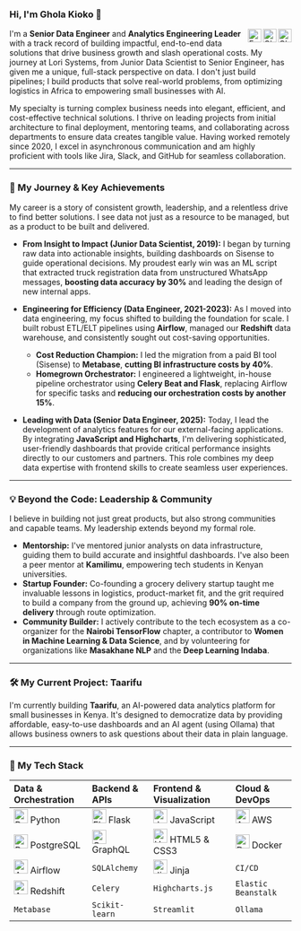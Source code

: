 ### Hi, I'm Ghola Kioko 👋

<a href="https://www.linkedin.com/in/ghollahkioko/">
  <img align="right" alt="Ghola's LinkedIn" width="24px" src="https://cdn.jsdelivr.net/npm/simple-icons@v3/icons/linkedin.svg" />
</a>
<a href="https://github.com/gholakioko">
  <img align="right" alt="Ghola's GitHub" width="24px" src="https://cdn.jsdelivr.net/npm/simple-icons@v3/icons/github.svg" />
</a>
<a href="mailto:ghollahkioko@gmail.com">
  <img align="right" alt="Email Ghola" width="24px" src="https://cdn.jsdelivr.net/npm/simple-icons@v3/icons/gmail.svg" />
</a>

I'm a **Senior Data Engineer** and **Analytics Engineering Leader** with a track record of building impactful, end-to-end data solutions that drive business growth and slash operational costs. My journey at Lori Systems, from Junior Data Scientist to Senior Engineer, has given me a unique, full-stack perspective on data. I don't just build pipelines; I build products that solve real-world problems, from optimizing logistics in Africa to empowering small businesses with AI.

My specialty is turning complex business needs into elegant, efficient, and cost-effective technical solutions. I thrive on leading projects from initial architecture to final deployment, mentoring teams, and collaborating across departments to ensure data creates tangible value. Having worked remotely since 2020, I excel in asynchronous communication and am highly proficient with tools like Jira, Slack, and GitHub for seamless collaboration.

---

### 🚀 My Journey & Key Achievements

My career is a story of consistent growth, leadership, and a relentless drive to find better solutions. I see data not just as a resource to be managed, but as a product to be built and delivered.

* **From Insight to Impact (Junior Data Scientist, 2019):** I began by turning raw data into actionable insights, building dashboards on Sisense to guide operational decisions. My proudest early win was an ML script that extracted truck registration data from unstructured WhatsApp messages, **boosting data accuracy by 30%** and leading the design of new internal apps.

* **Engineering for Efficiency (Data Engineer, 2021-2023):** As I moved into data engineering, my focus shifted to building the foundation for scale. I built robust ETL/ELT pipelines using **Airflow**, managed our **Redshift** data warehouse, and consistently sought out cost-saving opportunities.
    * **Cost Reduction Champion:** I led the migration from a paid BI tool (Sisense) to **Metabase**, **cutting BI infrastructure costs by 40%**.
    * **Homegrown Orchestrator:** I engineered a lightweight, in-house pipeline orchestrator using **Celery Beat and Flask**, replacing Airflow for specific tasks and **reducing our orchestration costs by another 15%**.

* **Leading with Data (Senior Data Engineer, 2025):** Today, I lead the development of analytics features for our external-facing applications. By integrating **JavaScript and Highcharts**, I'm delivering sophisticated, user-friendly dashboards that provide critical performance insights directly to our customers and partners. This role combines my deep data expertise with frontend skills to create seamless user experiences.

---

### 💡 Beyond the Code: Leadership & Community

I believe in building not just great products, but also strong communities and capable teams. My leadership extends beyond my formal role.

* **Mentorship:** I've mentored junior analysts on data infrastructure, guiding them to build accurate and insightful dashboards. I've also been a peer mentor at **Kamilimu**, empowering tech students in Kenyan universities.
* **Startup Founder:** Co-founding a grocery delivery startup taught me invaluable lessons in logistics, product-market fit, and the grit required to build a company from the ground up, achieving **90% on-time delivery** through route optimization.
* **Community Builder:** I actively contribute to the tech ecosystem as a co-organizer for the **Nairobi TensorFlow** chapter, a contributor to **Women in Machine Learning & Data Science**, and by volunteering for organizations like **Masakhane NLP** and the **Deep Learning Indaba**.

---

### 🛠️ My Current Project: Taarifu

<p align="center">

</p>

I'm currently building **Taarifu**, an AI-powered data analytics platform for small businesses in Kenya. It's designed to democratize data by providing affordable, easy-to-use dashboards and an AI agent (using Ollama) that allows business owners to ask questions about their data in plain language.

---

### 🔧 My Tech Stack

| Data & Orchestration | Backend & APIs | Frontend & Visualization | Cloud & DevOps |
| :--- | :--- | :--- | :--- |
| <img src="https://cdn.jsdelivr.net/npm/simple-icons@v3/icons/python.svg" alt="Python" width="25"> Python | <img src="https://cdn.jsdelivr.net/npm/simple-icons@v3/icons/flask.svg" alt="Flask" width="25"> Flask | <img src="https://cdn.jsdelivr.net/npm/simple-icons@v3/icons/javascript.svg" alt="JavaScript" width="25"> JavaScript | <img src="https://cdn.jsdelivr.net/npm/simple-icons@v3/icons/amazonaws.svg" alt="AWS" width="25"> AWS |
| <img src="https://cdn.jsdelivr.net/npm/simple-icons@v3/icons/postgresql.svg" alt="PostgreSQL" width="25"> PostgreSQL | <img src="https://cdn.jsdelivr.net/npm/simple-icons@v3/icons/graphql.svg" alt="GraphQL" width="25"> GraphQL | <img src="https://cdn.jsdelivr.net/npm/simple-icons@v3/icons/html5.svg" alt="HTML5" width="25"> HTML5 & CSS3 | <img src="https://cdn.jsdelivr.net/npm/simple-icons@v3/icons/docker.svg" alt="Docker" width="25"> Docker |
| <img src="https://cdn.jsdelivr.net/npm/simple-icons@v3/icons/apacheairflow.svg" alt="Apache Airflow" width="25"> Airflow | `SQLAlchemy` | <img src="https://cdn.jsdelivr.net/npm/simple-icons@v3/icons/jinja.svg" alt="Jinja" width="25"> Jinja | `CI/CD` |
| <img src="https://cdn.jsdelivr.net/npm/simple-icons@v3/icons/amazonredshift.svg" alt="Amazon Redshift" width="25"> Redshift | `Celery` | `Highcharts.js` | `Elastic Beanstalk`|
| `Metabase` | `Scikit-learn` | `Streamlit` | `Ollama` |
